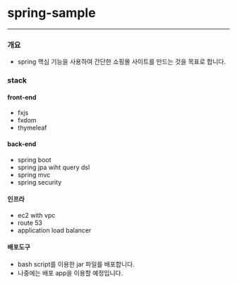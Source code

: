 # spring-sample

----

### 개요

- spring 핵심 기능을 사용하여 간단한 쇼핑몰 사이트를 만드는 것을 목표로 합니다.

### stack

#### front-end

- fxjs
- fxdom
- thymeleaf


#### back-end

- spring boot
- spring jpa wiht query dsl
- spring mvc
- spring security


#### 인프라

- ec2 with vpc
- route 53
- application load balancer

#### 배포도구
- bash script를 이용한 jar 파일를 배포합니다.
- 나중에는 배포 app을 이용할 예정입니다.




